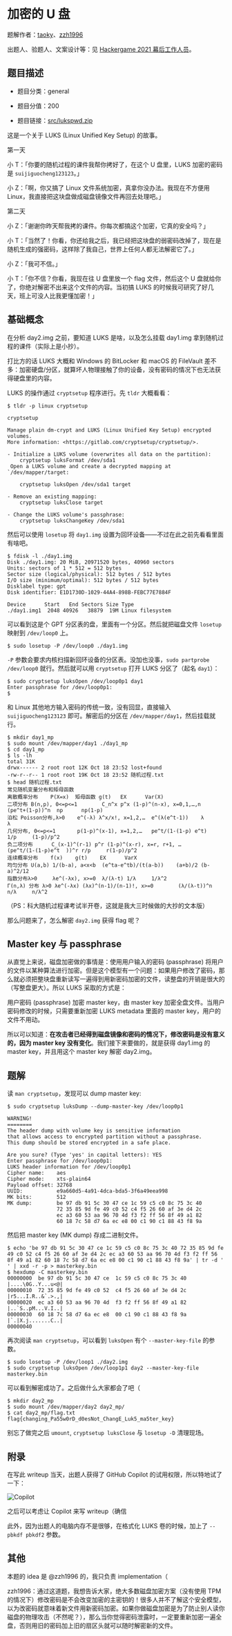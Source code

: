 # 加密的 U 盘

题解作者：[taoky](https://github.com/taoky)、[zzh1996](https://github.com/zzh1996)

出题人、验题人、文案设计等：见 [Hackergame 2021 幕后工作人员](https://hack.lug.ustc.edu.cn/credits/)。

## 题目描述

- 题目分类：general

- 题目分值：200

- 题目链接：[src/lukspwd.zip](src/lukspwd.zip)

这是一个关于 LUKS (Linux Unified Key Setup) 的故事。

第一天

小 T：「你要的随机过程的课件我帮你拷好了，在这个 U 盘里，LUKS 加密的密码是 `suijiguocheng123123`。」

小 Z：「啊，你又搞了 Linux 文件系统加密，真拿你没办法。我现在不方便用 Linux，我直接把这块盘做成磁盘镜像文件再回去处理吧。」

第二天

小 Z：「谢谢你昨天帮我拷的课件。你每次都搞这个加密，它真的安全吗？」

小 T：「当然了！你看，你还给我之后，我已经把这块盘的弱密码改掉了，现在是随机生成的强密码，这样除了我自己，世界上任何人都无法解密它了。」

小 Z：「我可不信。」

小 T：「你不信？你看，我现在往 U 盘里放一个 flag 文件，然后这个 U 盘就给你了，你绝对解密不出来这个文件的内容。当初搞 LUKS 的时候我可研究了好几天，班上可没人比我更懂加密！」

## 基础概念

在分析 day2.img 之前，要知道 LUKS 是啥，以及怎么挂载 day1.img 拿到随机过程的课件（实际上是小抄）。

打比方的话 LUKS 大概和 Windows 的 BitLocker 和 macOS 的 FileVault 差不多：加密硬盘/分区，就算坏人物理接触了你的设备，没有密码的情况下也无法获得硬盘里的内容。

LUKS 的操作通过 `cryptsetup` 程序进行。先 `tldr` 大概看看：

```console
$ tldr -p linux cryptsetup

cryptsetup

Manage plain dm-crypt and LUKS (Linux Unified Key Setup) encrypted volumes.
More information: <https://gitlab.com/cryptsetup/cryptsetup/>.

- Initialize a LUKS volume (overwrites all data on the partition):
    cryptsetup luksFormat /dev/sda1
 Open a LUKS volume and create a decrypted mapping at `/dev/mapper/target:

    cryptsetup luksOpen /dev/sda1 target

- Remove an existing mapping:
    cryptsetup luksClose target

- Change the LUKS volume's passphrase:
    cryptsetup luksChangeKey /dev/sda1
```

然后可以使用 `losetup` 将 `day1.img` 设置为回环设备——不过在此之前先看看里面有啥吧。

```console
$ fdisk -l ./day1.img
Disk ./day1.img: 20 MiB, 20971520 bytes, 40960 sectors
Units: sectors of 1 * 512 = 512 bytes
Sector size (logical/physical): 512 bytes / 512 bytes
I/O size (minimum/optimal): 512 bytes / 512 bytes
Disklabel type: gpt
Disk identifier: E1D1730D-1029-44A4-898B-FEBC77E7884F

Device      Start   End Sectors Size Type
./day1.img1  2048 40926   38879  19M Linux filesystem
```

可以看到这是个 GPT 分区表的盘，里面有一个分区。然后就把磁盘文件 `losetup` 映射到 `/dev/loop0` 上。

```console
$ sudo losetup -P /dev/loop0 ./day1.img
```

`-P` 参数会要求内核扫描新回环设备的分区表。没加也没事，`sudo partprobe /dev/loop0` 就行。然后就可以用 `cryptsetup` 打开 LUKS 分区了（起名 `day1`）：

```console
$ sudo cryptsetup luksOpen /dev/loop0p1 day1
Enter passphrase for /dev/loop0p1:
$
```

和 Linux 其他地方输入密码的传统一致，没有回显，直接输入 `suijiguocheng123123` 即可。解密后的分区在 `/dev/mapper/day1`，然后挂载就行。

```console
$ mkdir day1_mp
$ sudo mount /dev/mapper/day1 ./day1_mp
$ cd day1_mp
$ ls -lh
total 31K
drwx------ 2 root root 12K Oct 18 23:52 lost+found
-rw-r--r-- 1 root root 19K Oct 18 23:52 随机过程.txt
$ head 随机过程.txt
常见随机变量分布和矩母函数
离散概率分布    P(X=x)  矩母函数 g(t)   EX      Var(X)
二项分布 B(n,p), 0<=p<=1        C_n^x p^x (1-p)^(n-x), x=0,1,…,n        (pe^t+(1-p))^n  np      np(1-p)
泊松 Poisson分布,λ>0    e^(-λ) λ^x/x!, x=1,2,…  e^(λ(e^t-1))    λ       λ
几何分布, 0<=p<=1       p(1-p)^(x-1), x=1,2,…   pe^t/(1-(1-p) e^t)      1/p     (1-p)/p^2
负二项分布      C_(x-1)^(r-1) p^r (1-p)^(x-r), x=r, r+1, …      (pe^t/(1-(1-p)e^t  ))^r r/p     r(1-p)/p^2
连续概率分布    f(x)    g(t)    EX      VarX
均匀分布 U(a,b) 1/(b-a), a<x<b  (e^ta-e^tb)/(t(a-b))    (a+b)/2 (b-a)^2/12
指数分布λ>0     λe^(-λx), x>=0  λ/(λ-t) 1/λ     1/λ^2
Γ(n,λ) 分布 λ>0 λe^(-λx) (λx)^(n-1)/(n-1)!, x>=0        (λ/(λ-t))^n     n/λ     n/λ^2
```

（PS：科大随机过程课考试半开卷，这就是我大三时候做的大抄的文本版）

那么问题来了，怎么解密 `day2.img` 获得 flag 呢？

## Master key 与 passphrase

从直觉上来说，磁盘加密做的事情是：使用用户输入的密码 (passphrase) 将用户的文件以某种算法进行加密。但是这个模型有一个问题：如果用户修改了密码，那么就必须把整块盘重新读写一遍得到用新密码加密的文件，读整盘的开销是很大的（写整盘更大）。所以 LUKS 采取的方式是：

用户密码 (passphrase) 加密 master key，由 master key 加密全盘文件。当用户密码修改的时候，只需要重新加密 LUKS metadata 里面的 master key，用户的文件不用动。

所以可以知道：**在攻击者已经得到磁盘镜像和密码的情况下，修改密码是没有意义的，因为 master key 没有变化**。我们接下来要做的，就是获得 day1.img 的 master key，并且用这个 master key 解密 day2.img。

## 题解

读 `man cryptsetup`，发现可以 dump master key:

```console
$ sudo cryptsetup luksDump --dump-master-key /dev/loop0p1

WARNING!
========
The header dump with volume key is sensitive information
that allows access to encrypted partition without a passphrase.
This dump should be stored encrypted in a safe place.

Are you sure? (Type 'yes' in capital letters): YES
Enter passphrase for /dev/loop0p1:
LUKS header information for /dev/loop0p1
Cipher name:    aes
Cipher mode:    xts-plain64
Payload offset: 32768
UUID:           e9a660d5-4a91-4dca-bda5-3f6a49eea998
MK bits:        512
MK dump:        be 97 db 91 5c 30 47 ce 1c 59 c5 c0 8c 75 3c 40
                72 35 85 9d fe 49 c0 52 c4 f5 26 60 af 3e d4 2c
                ec a3 60 53 aa 96 70 4d f3 f2 ff 56 8f 49 a1 82
                60 18 7c 58 d7 6a ec e8 00 c1 90 c1 88 43 f8 9a
```

然后把 master key (MK dump) 存成二进制文件。

```console
$ echo 'be 97 db 91 5c 30 47 ce 1c 59 c5 c0 8c 75 3c 40 72 35 85 9d fe 49 c0 52 c4 f5 26 60 af 3e d4 2c ec a3 60 53 aa 96 70 4d f3 f2 ff 56 8f 49 a1 82 60 18 7c 58 d7 6a ec e8 00 c1 90 c1 88 43 f8 9a' | tr -d ' ' | xxd -r -p > masterkey.bin
$ hexdump -C masterkey.bin
00000000  be 97 db 91 5c 30 47 ce  1c 59 c5 c0 8c 75 3c 40  |....\0G..Y...u<@|
00000010  72 35 85 9d fe 49 c0 52  c4 f5 26 60 af 3e d4 2c  |r5...I.R..&`.>.,|
00000020  ec a3 60 53 aa 96 70 4d  f3 f2 ff 56 8f 49 a1 82  |..`S..pM...V.I..|
00000030  60 18 7c 58 d7 6a ec e8  00 c1 90 c1 88 43 f8 9a  |`.|X.j.......C..|
00000040
```

再次阅读 `man cryptsetup`，可以看到 `luksOpen` 有个 `--master-key-file` 的参数。

```console
$ sudo losetup -P /dev/loop1 ./day2.img
$ sudo cryptsetup luksOpen /dev/loop1p1 day2 --master-key-file masterkey.bin
```

可以看到解密成功了。之后做什么大家都会了吧（

```console
$ mkdir day2_mp
$ sudo mount /dev/mapper/day2 day2_mp/
$ cat day2_mp/flag.txt
flag{changing_Pa55w0rD_d0esNot_ChangE_Luk5_ma5ter_key}
```

别忘了做完之后 `umount`, `cryptsetup luksClose` 与 `losetup -D` 清理现场。

## 附录

在写此 writeup 当天，出题人获得了 GitHub Copilot 的试用权限，所以特地试了一下：

![Copilot](assets/copilot.jpeg)

之后可以考虑让 Copilot 来写 writeup（确信

此外，因为出题人的电脑内存不是很够，在格式化 LUKS 卷的时候，加上了 `--pbkdf pbkdf2` 参数。

## 其他

本题的 idea 是 @zzh1996 的，我只负责 implementation（

zzh1996：通过这道题，我想告诉大家，绝大多数磁盘加密方案（没有使用 TPM 的情况下）修改密码是不会改变加密的主密钥的！很多人并不了解这个安全模型，以为改密码就意味着新文件用新密码加密。如果你做磁盘加密是为了防止别人读你磁盘的物理攻击（不然呢？），那么当你觉得密码泄露时，一定要重新加密一遍全盘，否则用旧的密码加上旧的扇区头就可以随时解密新的文件。
